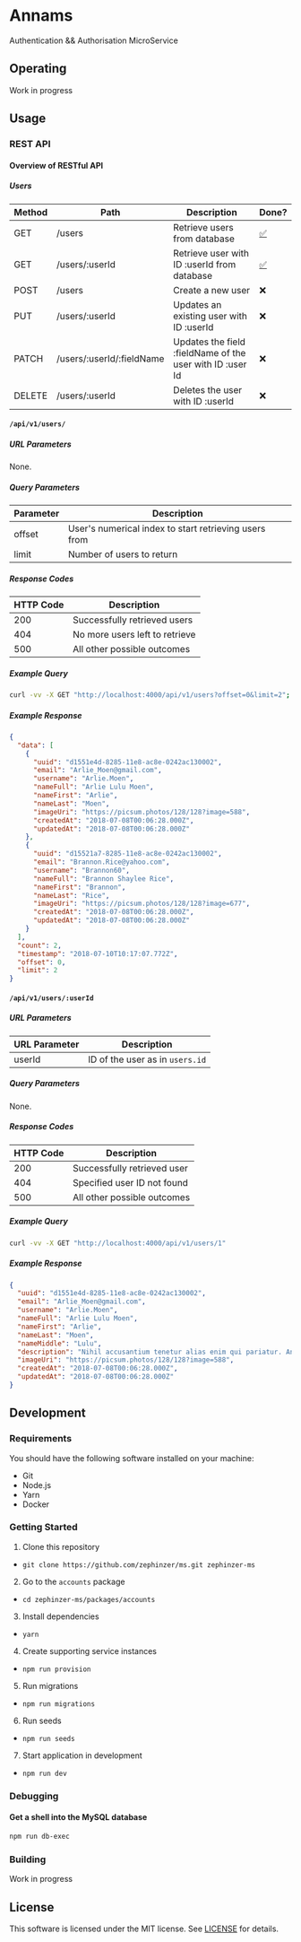 # Annams
Authentication && Authorisation MicroService

## Operating

Work in progress

## Usage

### REST API

#### Overview of RESTful API

##### Users

| Method | Path | Description | Done? |
| --- | --- | --- | --- |
| GET | /users | Retrieve users from database | [✅](#apiv1users) |
| GET | /users/:userId | Retrieve user with ID :userId from database | [✅](#apiv1usersuserid) |
| POST | /users | Create a new user | ❌ |
| PUT | /users/:userId | Updates an existing user with ID :userId | ❌ |
| PATCH | /users/:userId/:fieldName | Updates the field :fieldName of the user with ID :user Id | ❌ |
| DELETE | /users/:userId | Deletes the user with ID :userId | ❌ |

#### `/api/v1/users/`
##### URL Parameters
None.

##### Query Parameters
| Parameter | Description |
| --- | --- |
| offset | User's numerical index to start retrieving users from |
| limit | Number of users to return |

##### Response Codes
| HTTP Code | Description |
| --- | --- |
| 200 | Successfully retrieved users |
| 404 | No more users left to retrieve |
| 500 | All other possible outcomes |

##### Example Query
```bash
curl -vv -X GET "http://localhost:4000/api/v1/users?offset=0&limit=2";
```

##### Example Response
```json
{
  "data": [
    {
      "uuid": "d1551e4d-8285-11e8-ac8e-0242ac130002",
      "email": "Arlie_Moen@gmail.com",
      "username": "Arlie.Moen",
      "nameFull": "Arlie Lulu Moen",
      "nameFirst": "Arlie",
      "nameLast": "Moen",
      "imageUri": "https://picsum.photos/128/128?image=588",
      "createdAt": "2018-07-08T00:06:28.000Z",
      "updatedAt": "2018-07-08T00:06:28.000Z"
    },
    {
      "uuid": "d15521a7-8285-11e8-ac8e-0242ac130002",
      "email": "Brannon.Rice@yahoo.com",
      "username": "Brannon60",
      "nameFull": "Brannon Shaylee Rice",
      "nameFirst": "Brannon",
      "nameLast": "Rice",
      "imageUri": "https://picsum.photos/128/128?image=677",
      "createdAt": "2018-07-08T00:06:28.000Z",
      "updatedAt": "2018-07-08T00:06:28.000Z"
    }
  ],
  "count": 2,
  "timestamp": "2018-07-10T10:17:07.772Z",
  "offset": 0,
  "limit": 2
}
```

#### `/api/v1/users/:userId`
##### URL Parameters
| URL Parameter | Description |
| --- | --- |
| userId | ID of the user as in `users.id` |

##### Query Parameters
None.

##### Response Codes
| HTTP Code | Description |
| --- | --- |
| 200 | Successfully retrieved user |
| 404 | Specified user ID not found |
| 500 | All other possible outcomes |

##### Example Query
```bash
curl -vv -X GET "http://localhost:4000/api/v1/users/1"
```
##### Example Response
```json
{
  "uuid": "d1551e4d-8285-11e8-ac8e-0242ac130002",
  "email": "Arlie_Moen@gmail.com",
  "username": "Arlie.Moen",
  "nameFull": "Arlie Lulu Moen",
  "nameFirst": "Arlie",
  "nameLast": "Moen",
  "nameMiddle": "Lulu",
  "description": "Nihil accusantium tenetur alias enim qui pariatur. Animi voluptas dolores et. Amet nihil aut incidunt. Non et doloremque. Et alias minus est.\n \rRatione amet ipsum natus occaecati aspernatur similique. Aperiam libero debitis explicabo rerum est. Praesentium voluptatem nesciunt et.\n \rFacilis voluptas tenetur est nihil autem illo ratione velit numquam. At voluptatem ab. Nostrum earum ratione. Perferendis soluta et corporis aut corporis quia praesentium architecto dolorem.",
  "imageUri": "https://picsum.photos/128/128?image=588",
  "createdAt": "2018-07-08T00:06:28.000Z",
  "updatedAt": "2018-07-08T00:06:28.000Z"
}
```

## Development

### Requirements
You should have the following software installed on your machine:
- Git
- Node.js
- Yarn
- Docker

### Getting Started
1. Clone this repository
  - `git clone https://github.com/zephinzer/ms.git zephinzer-ms`
2. Go to the `accounts` package
  - `cd zephinzer-ms/packages/accounts`
3. Install dependencies
  - `yarn`
4. Create supporting service instances
  - `npm run provision`
5. Run migrations
  - `npm run migrations`
6. Run seeds
  - `npm run seeds`
7. Start application in development
  - `npm run dev`

### Debugging
#### Get a shell into the MySQL database
```sh
npm run db-exec
```

### Building
Work in progress

## License
This software is licensed under the MIT license. See [LICENSE](./LICENSE) for details.